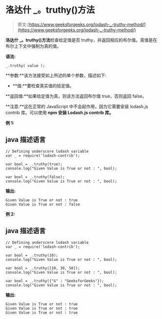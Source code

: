 # 洛达什 _。truthy()方法

> 原文:[https://www.geeksforgeeks.org/lodash-_-truthy-method/](https://www.geeksforgeeks.org/lodash-_-truthy-method/)

**洛达什 _。truthy()方法**检查给定值是否 truthy，并返回相应的布尔值。真值是在布尔上下文中强制为真的值。

**语法:**

```
_.truthy( value );

```

**参数:**该方法接受如上所述的单个参数，描述如下:

*   **值:**要检查真实值的给定值。

**返回值:**如果给定值为真，则该方法返回布尔值 true，否则返回 false。

**注意:**这在正常的 JavaScript 中不会起作用，因为它需要安装 lodash.js contrib 库。可以使用 **npm 安装 Lodash.js contrib 库。**

**例 1:**

## java 描述语言

```
// Defining underscore lodash variable 
var _ = require('lodash-contrib'); 

var bool = _.truthy(true); 
console.log("Given Value is True or not : ", bool);

var bool = _.truthy(false); 
console.log("Given Value is True or not : ", bool);
```

**输出:**

```
Given Value is True or not : true
Given Value is True or not : false

```

**例 2:**

## java 描述语言

```
// Defining underscore lodash variable 
var _ = require('lodash-contrib'); 

var bool = _.truthy(10); 
console.log("Given Value is True or not : ", bool);

var bool = _.truthy([10, 30, 50]); 
console.log("Given Value is True or not : ", bool);

var bool = _.truthy({"G" : "GeeksforGeeks"}); 
console.log("Given Value is True or not : ", bool);
```

**输出:**

```
Given Value is True or not : true
Given Value is True or not : true
Given Value is True or not : true

```